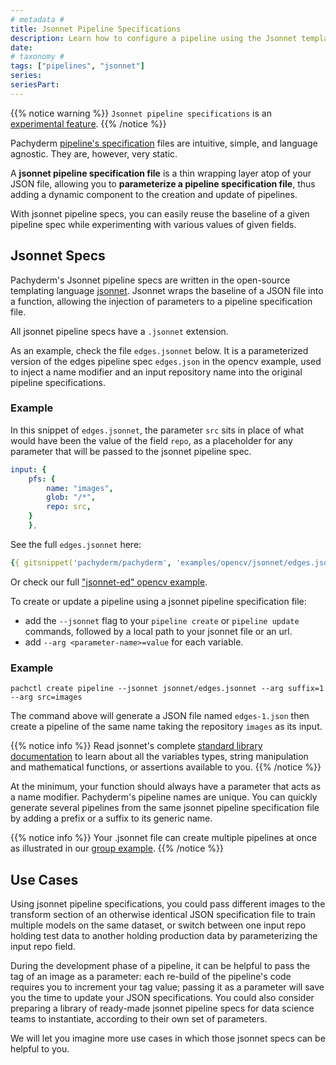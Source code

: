 ```yaml
---
# metadata # 
title: Jsonnet Pipeline Specifications
description: Learn how to configure a pipeline using the Jsonnet templating language.
date: 
# taxonomy #
tags: ["pipelines", "jsonnet"]
series:
seriesPart:
---
```


{{% notice warning %}} 
`Jsonnet pipeline specifications` is an [experimental feature](../../../reference/supported-releases/#experimental).
{{% /notice %}}

Pachyderm [pipeline's specification](../../../reference/pipeline-spec) files are intuitive, simple, and language agnostic.
They are, however, very static.

A **jsonnet pipeline specification file** is a thin wrapping layer atop of your JSON file, 
allowing you to **parameterize a pipeline specification file**, 
thus adding a dynamic component to the creation and update of pipelines.

With jsonnet pipeline specs, you can easily reuse the baseline of a given pipeline spec
while experimenting with various values of given fields.

## Jsonnet Specs

Pachyderm's Jsonnet pipeline specs are written in 
the open-source templating language [jsonnet](https://jsonnet.org/).
Jsonnet wraps the baseline of a JSON file into a function, 
allowing the injection of parameters to a pipeline specification file. 

All jsonnet pipeline specs have a `.jsonnet` extension.

As an example, check the file `edges.jsonnet` below. It is a parameterized version
of the edges pipeline spec `edges.json` in the opencv example, used to inject a name modifier 
and an input repository name into the original pipeline specifications.


### Example 
In this snippet of `edges.jsonnet`, the parameter `src` sits in place of what would have been
the value of the field `repo`, as a placeholder for any parameter that will be passed to the jsonnet pipeline spec.

```yaml
input: {
    pfs: {
        name: "images",
        glob: "/*",
        repo: src,
    }
    },
```

See the full `edges.jsonnet` here:
```yaml
{{ gitsnippet('pachyderm/pachyderm', 'examples/opencv/jsonnet/edges.jsonnet', 'master') }}
```

Or check our full ["jsonnet-ed" opencv example](https://github.com/pachyderm/pachyderm/tree/2.1.x/examples/opencv/jsonnet).

To create or update a pipeline using a jsonnet pipeline specification file:

- add the `--jsonnet` flag to your `pipeline create` or `pipeline update` commands, followed by a local path to your jsonnet file or an url.
- add `--arg <parameter-name>=value` for each variable.

### Example 
```shell
pachctl create pipeline --jsonnet jsonnet/edges.jsonnet --arg suffix=1 --arg src=images
```

The command above will generate a JSON file named `edges-1.json` then create a pipeline of the same name taking the repository `images` as its input.

{{% notice info %}} 
Read jsonnet's complete [standard library documentation](https://jsonnet.org/ref/stdlib.html) to learn about all the variables types, string manipulation and mathematical functions, or assertions available to you.
{{% /notice %}}


At the minimum, your function should always have a parameter that acts as a name modifier. 
Pachyderm's pipeline names are unique. 
You can quickly generate several pipelines from the same jsonnet pipeline specification file
by adding a prefix or a suffix to its generic name.

{{% notice info %}} 
Your .jsonnet file can create multiple pipelines at once as illustrated in our [group example](https://github.com/pachyderm/pachyderm/tree/2.1.x/examples/group).
{{% /notice %}}

## Use Cases

Using jsonnet pipeline specifications, you could pass different images
to the transform section of an otherwise identical JSON specification file
to train multiple models on the same dataset,
or switch between one input repo holding test data to another holding production data by parameterizing the input repo field. 

During the development phase of a pipeline, 
it can be helpful to pass the tag of an image as a parameter: 
each re-build of the pipeline's code requires you to increment your tag value;
passing it as a parameter will save you the time to update your JSON specifications.
You could also consider preparing a library of ready-made jsonnet pipeline specs for data science teams to instantiate, according to their own set of parameters. 

We will let you imagine more use cases in which those jsonnet specs can be helpful to you.